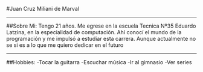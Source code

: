 #Juan Cruz Miliani de Marval
___

##Sobre Mi:
Tengo 21 años. Me egrese en la escuela Tecnica Nº35 Eduardo Latzina, en la especialidad de computación. Ahí conocí el mundo de la programación y me impulsó a estudiar esta carrera. Aunque actualmente no se si es a lo que me quiero dedicar en el futuro
___

##Hobbies:
-Tocar la guitarra 
-Escuchar música
-Ir al gimnasio
-Ver series
